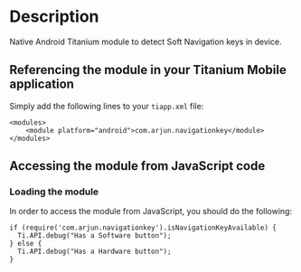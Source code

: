 # Description
Native Android Titanium module to detect Soft Navigation keys in device.

## Referencing the module in your Titanium Mobile application ##

Simply add the following lines to your `tiapp.xml` file:
    
    <modules>
        <module platform="android">com.arjun.navigationkey</module>
    </modules>
    
## Accessing the module from JavaScript code

### Loading the module

In order to access the module from JavaScript, you should do the following:
```
if (require('com.arjun.navigationkey').isNavigationKeyAvailable) {
  Ti.API.debug("Has a Software button");
} else {
  Ti.API.debug("Has a Hardware button");
}
```
